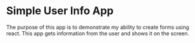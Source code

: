 # Simple User Info App

The purpose of this app is to demonstrate my ability to create forms using react. This app gets information from the user and shows it on the screen.